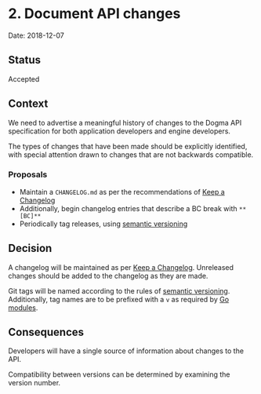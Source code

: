 # 2. Document API changes

Date: 2018-12-07

## Status

Accepted

## Context

We need to advertise a meaningful history of changes to the Dogma API
specification for both application developers and engine developers.

The types of changes that have been made should be explicitly identified, with
special attention drawn to changes that are not backwards compatible.

### Proposals

- Maintain a `CHANGELOG.md` as per the recommendations of [Keep a Changelog]
- Additionally, begin changelog entries that describe a BC break with `**[BC]**`
- Periodically tag releases, using [semantic versioning]

## Decision

A changelog will be maintained as per [Keep a Changelog]. Unreleased changes
should be added to the changelog as they are made.

Git tags will be named according to the rules of [semantic versioning].
Additionally, tag names are to be prefixed with a `v` as required by [Go modules].

## Consequences

Developers will have a single source of information about changes to the API.

Compatibility between versions can be determined by examining the
version number.

<!-- references -->

[Keep a Changelog]: https://keepachangelog.com/en/1.0.0/
[semantic versioning]: https://semver.org/spec/v2.0.0.html
[Go modules]: https://github.com/golang/go/wiki/Modules#modules

